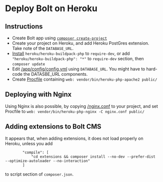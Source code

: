# Deploy Bolt on Heroku

## Instructions

- Create Bolt app using [`composer create-project`](https://docs.bolt.cm/3.6/installation/composer-create-project/install-composer)
- Create your project on Heroku, and add Heroku PostGres extension. Take note of the `DATABASE_URL`.
- [Install](https://getcomposer.org/doc/03-cli.md#require) `heroku/heroku-buildpack-php` to `require-dev`, or add `"heroku/heroku-buildpack-php": "*"` to `require-dev` section, then `composer update`
- Edit [/app/config/config.yml](/app/config/config.yml) using `DATABASE_URL`. You might have to hard-code the DATASBE_URL components.
- Create [Procfile](/Procfile) containing `web: vendor/bin/heroku-php-apache2 public/`

## Deploying with Nginx

Using Nginx is also possible, by copying [/nginx.conf](/nginx.conf) to your project, and set Procfile to `web: vendor/bin/heroku-php-nginx -C nginx.conf public/`

## Adding extensions to Bolt CMS

It appears that, when adding extensions, it does not load properly on Heroku, unless you add

```
        "compile": [
            "cd extensions && composer install --no-dev --prefer-dist --optimize-autoloader --no-interaction"
        ]
```

to script section of `composer.json`.
